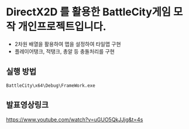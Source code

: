 # DirectX2D 를 활용한 BattleCity게임 모작 개인프로젝트입니다.

- 2차원 배열을 활용하여 맵을 설정하여 타일맵 구현
- 플레이어탱크, 적탱크, 총알 등 충돌처리를 구현

## 실행 방법
```BattleCity\x64\Debug\FrameWork.exe```

## 발표영상링크
https://www.youtube.com/watch?v=uGUO5QkJJjg&t=4s

